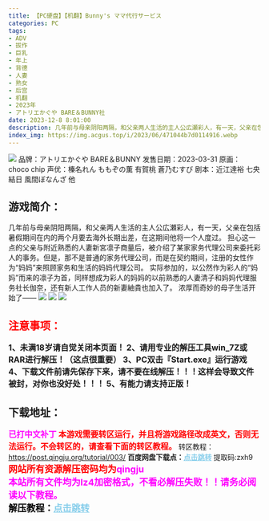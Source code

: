 ```yaml
---
title: 【PC硬盘】【机翻】Bunny's ママ代行サービス
categories: PC
tags:
- ADV
- 拔作
- 巨乳
- 年上
- 背德
- 人妻
- 熟女
- 后宫
- 机翻
- 2023年
- アトリエかぐや BARE＆BUNNY社
date: 2023-12-8 8:01:00
description: 几年前与母亲阴阳两隔，和父亲两人生活的主人公広瀬彩人，有一天，父亲在包括暑假期间在内的两个月要去海外长期出差，在这期间他将一个人度过。担心这一点的父亲与附近熟悉的人妻新宮凛子商量后，被介绍了某家家务代理公司来委托彩人的事务。但是，那不是普通的家务代理公司，而是在契约期间，注册的女性作为“妈妈”来照顾家务和生活的妈妈代理公司。实际参加的，以公然作为彩人的“妈妈”而来的凛子为首，同样想成为彩人的妈妈的以前熟悉的人妻清子和妈妈代理服务社长伽奈，还有新人工作人员的新妻紬貴也加入了。浓厚而奇妙的母子生活开始了——
index_img: https://img.acgus.top/i/2023/06/471044b7d0114916.webp
---
```

![](https://img.acgus.top/i/2023/06/471044b7d0114916.webp)
品牌：アトリエかぐや BARE＆BUNNY
发售日期：2023-03-31
原画：choco chip
声优：榛名れん ももぞの薫 有賀桃 蒼乃むすび
剧本：近江達裕 七央結日 風間ぼなんざ 他

## 游戏简介：
几年前与母亲阴阳两隔，和父亲两人生活的主人公広瀬彩人，有一天，父亲在包括暑假期间在内的两个月要去海外长期出差，在这期间他将一个人度过。
担心这一点的父亲与附近熟悉的人妻新宮凛子商量后，被介绍了某家家务代理公司来委托彩人的事务。但是，那不是普通的家务代理公司，而是在契约期间，注册的女性作为“妈妈”来照顾家务和生活的妈妈代理公司。
实际参加的，以公然作为彩人的“妈妈”而来的凛子为首，同样想成为彩人的妈妈的以前熟悉的人妻清子和妈妈代理服务社长伽奈，还有新人工作人员的新妻紬貴也加入了。
浓厚而奇妙的母子生活开始了——
![](https://img.acgus.top/i/2023/06/93c89b65de114929.webp)
![](https://img.acgus.top/i/2023/06/fe3ce7d249114925.webp)
![](https://img.acgus.top/i/2023/06/0783fd02d9114920.webp)





## <font color=#FF0000 >注意事项：</font>
<font size=3><b>1、未满18岁请自觉关闭本页面！
2、请用专业的解压工具win_7Z或RAR进行解压！（这点很重要）
3、PC双击『Start.exe』运行游戏
4、下载文件前请先保存下来，请不要在线解压！！！这样会导致文件被封，对你也没好处！！！
5、有能力请支持正版！</b></font>

## 下载地址：
<font color=#FF00FF size=3><b>已打中文补丁</b></font>
<font color=#FF0000 size=3>**本游戏需要转区运行，并且将游戏路径改成英文，否则无法运行。不会转区的，请查看下面的转区教程。**</font>
转区教程：https://post.qingju.org/tutorial/003/
<b>百度网盘下载点：</b><a href="https://pan.baidu.com/s/1SCnMbyagwT2HSTGbbY5Y1g?pwd=zxh9" style="color: #87CEEB;"><b>点击跳转</b></a> 提取码:zxh9
<a style="padding: 0" href="https://post.qingju.org/AD/"><img style="max-width:100%" src="https://img.acgus.top/i/2024/07/478f689b8021d8d499ab43d21acf137a.gif" alt=""></a>
<b><font color=#FF0000 size=4>网站所有资源解压密码均为</b></font><b><font color=#FF00FF size=4>qingju</font><font color=#FF0000 ></font></b><br><b><font color=#FF00FF size=4>本站所有文件均为lz4加密格式，不看必解压失败！！请务必阅读以下教程。</b></font><br><b><font color=#000 size=4>解压教程：</b><a href="https://post.qingju.org/tutorial/000/" style="color: #87CEEB;"><b>点击跳转</b></a>
